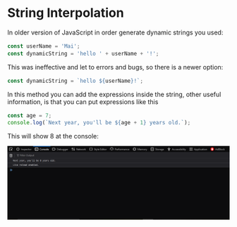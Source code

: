 # String Interpolation

In older version of JavaScript in order generate dynamic strings you used:

```JavaScript
const userName = 'Mai';
const dynamicString = 'hello ' + userName + '!';
```

This was ineffective and let to errors and bugs, so there is a newer option:

```JavaScript
const dynamicString = `hello ${userName}!`;
```

In this method you can add the expressions inside the string, other useful information, is that you can put expressions like this

```JavaScript
const age = 7;
console.log(`Next year, you'll be ${age + 1} years old.`);
```

This will show 8 at the console:

![console-log](/String%20Interpolation/src/img-1.png)
